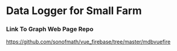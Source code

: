 # Data Logger for Small Farm

### Link To Graph Web Page Repo

https://github.com/sonofmath/vue_firebase/tree/master/mdbvuefire
